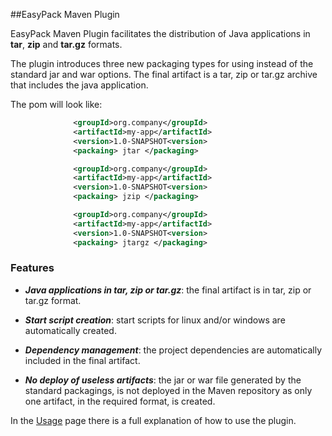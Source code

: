 ##EasyPack Maven Plugin

EasyPack Maven Plugin facilitates the distribution of Java applications in **tar**, **zip** and **tar.gz** formats.

The plugin introduces three new packaging types for using instead of the standard jar and war options. The final artifact is a tar, zip or tar.gz archive that includes the java application.

The pom will look like:

``` xml                            
              <groupId>org.company</groupId>
              <artifactId>my-app</artifactId>
              <version>1.0-SNAPSHOT<version>
              <packaing> jtar </packaging>
```                                
``` xml                            
              <groupId>org.company</groupId>
              <artifactId>my-app</artifactId>
              <version>1.0-SNAPSHOT<version>
              <packaing> jzip </packaging>
```  

``` xml                            
              <groupId>org.company</groupId>
              <artifactId>my-app</artifactId>
              <version>1.0-SNAPSHOT<version>
              <packaing> jtargz </packaging>
```  

### Features

* _**Java applications in tar, zip or tar.gz**_: the final artifact is in tar, zip or tar.gz format.

* _**Start script creation**_: start scripts for linux and/or windows are automatically created.

* _**Dependency management**_: the project dependencies are automatically included in the final artifact.

* _**No deploy of useless artifacts**_: the jar or war file generated by the standard packagings, is not deployed in the Maven repository as only one artifact, in the required format, is created. 

In the [Usage](https://github.com/easypack/easypack-maven-plugin/wiki/Usage) page there is a full explanation of how to use the plugin.
